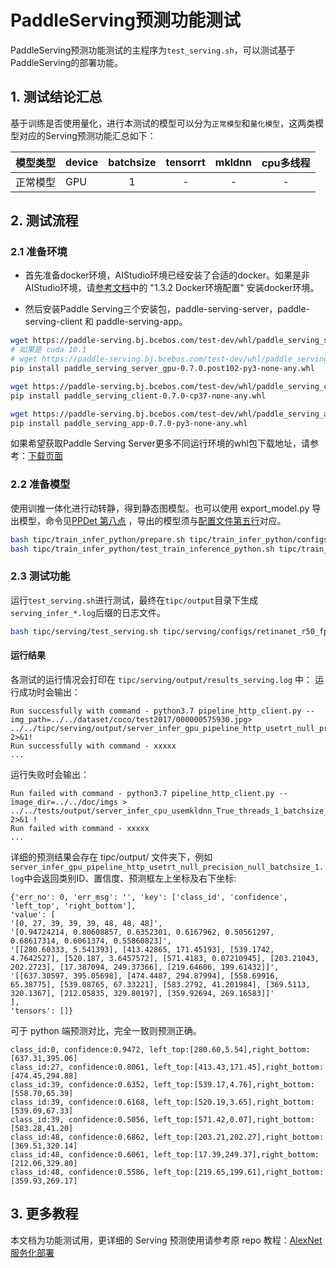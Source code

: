 # PaddleServing预测功能测试

PaddleServing预测功能测试的主程序为`test_serving.sh`，可以测试基于PaddleServing的部署功能。

## 1. 测试结论汇总

基于训练是否使用量化，进行本测试的模型可以分为`正常模型`和`量化模型`，这两类模型对应的Serving预测功能汇总如下：

| 模型类型 |device | batchsize | tensorrt | mkldnn | cpu多线程 |
|  ----   |  ---- |   :----:   |  :----:  |   :----:   |  :----:  |
| 正常模型 | GPU | 1 | - | - | - |

## 2. 测试流程

### 2.1 准备环境

* 首先准备docker环境，AIStudio环境已经安装了合适的docker。如果是非AIStudio环境，请[参考文档](https://github.com/PaddlePaddle/PaddleOCR/blob/release/2.3/doc/doc_ch/environment.md)中的 "1.3.2 Docker环境配置" 安装docker环境。

* 然后安装Paddle Serving三个安装包，paddle-serving-server，paddle-serving-client 和 paddle-serving-app。

```bash
wget https://paddle-serving.bj.bcebos.com/test-dev/whl/paddle_serving_server_gpu-0.7.0.post102-py3-none-any.whl
# 如果是 cuda 10.1 
# wget https://paddle-serving.bj.bcebos.com/test-dev/whl/paddle_serving_server_gpu-0.7.0.post101-py3-none-any.whl
pip install paddle_serving_server_gpu-0.7.0.post102-py3-none-any.whl

wget https://paddle-serving.bj.bcebos.com/test-dev/whl/paddle_serving_client-0.7.0-cp37-none-any.whl
pip install paddle_serving_client-0.7.0-cp37-none-any.whl

wget https://paddle-serving.bj.bcebos.com/test-dev/whl/paddle_serving_app-0.7.0-py3-none-any.whl
pip install paddle_serving_app-0.7.0-py3-none-any.whl
```

如果希望获取Paddle Serving Server更多不同运行环境的whl包下载地址，请参考：[下载页面](https://github.com/PaddlePaddle/Serving/blob/v0.7.0/doc/Latest_Packages_CN.md)


### 2.2 准备模型

使用训推一体化进行动转静，得到静态图模型。也可以使用 export_model.py 导出模型，命令见[PPDet 第八点](https://github.com/PaddlePaddle/PaddleDetection/blob/develop/docs/tutorials/GETTING_STARTED_cn.md) ，导出的模型须与[配置文件第五行](https://github.com/FL77N/RetinaNet-Based-on-PPdet/blob/main/tipc/serving/configs/retinanet_r50_fpn_1x_coco.txt)对应。

```bash
bash tipc/train_infer_python/prepare.sh tipc/train_infer_python/configs/retinanet/retinanet_r50_fpn_1x_coco.txt 'whole_infer'
bash tipc/train_infer_python/test_train_inference_python.sh tipc/train_infer_python/configs/retinanet/retinanet_r50_fpn_1x_coco.txt 'whole_infer'
```

### 2.3 测试功能

运行`test_serving.sh`进行测试，最终在`tipc/output`目录下生成`serving_infer_*.log`后缀的日志文件。

```bash
bash tipc/serving/test_serving.sh tipc/serving/configs/retinanet_r50_fpn_1x_coco.txt
```  

#### 运行结果

各测试的运行情况会打印在 `tipc/serving/output/results_serving.log` 中：
运行成功时会输出：

```
Run successfully with command - python3.7 pipeline_http_client.py --img_path=../../dataset/coco/test2017/000000575930.jpg> ../../tipc/serving/output/server_infer_gpu_pipeline_http_usetrt_null_precision_null_batchsize_1.log 2>&1!
Run successfully with command - xxxxx
...
```

运行失败时会输出：

```
Run failed with command - python3.7 pipeline_http_client.py --image_dir=../../doc/imgs > ../../tests/output/server_infer_cpu_usemkldnn_True_threads_1_batchsize_1.log 2>&1 !
Run failed with command - xxxxx
...
```

详细的预测结果会存在 tipc/output/ 文件夹下，例如`server_infer_gpu_pipeline_http_usetrt_null_precision_null_batchsize_1.log`中会返回类别ID、置信度、预测框左上坐标及右下坐标:

```
{'err_no': 0, 'err_msg': '', 'key': ['class_id', 'confidence', 'left_top', 'right_bottom'], 
'value': [
'[0, 27, 39, 39, 39, 48, 48, 48]', 
'[0.94724214, 0.80608857, 0.6352301, 0.6167962, 0.50561297, 0.68617314, 0.6061374, 0.55860823]', 
'[[280.60333, 5.541393], [413.42865, 171.45193], [539.1742, 4.7642527], [520.187, 3.6457572], [571.4183, 0.07210945], [203.21043, 202.2723], [17.387094, 249.37366], [219.64606, 199.61432]]', 
'[[637.30597, 395.05698], [474.4487, 294.87994], [558.69916, 65.38775], [539.08765, 67.33221], [583.2792, 41.201984], [369.5113, 320.1367], [212.05835, 329.80197], [359.92694, 269.16583]]'
], 
'tensors': []}
```

可于 python 端预测对比，完全一致则预测正确。

```
class_id:0, confidence:0.9472, left_top:[280.60,5.54],right_bottom:[637.31,395.06]
class_id:27, confidence:0.8061, left_top:[413.43,171.45],right_bottom:[474.45,294.88]
class_id:39, confidence:0.6352, left_top:[539.17,4.76],right_bottom:[558.70,65.39]
class_id:39, confidence:0.6168, left_top:[520.19,3.65],right_bottom:[539.09,67.33]
class_id:39, confidence:0.5056, left_top:[571.42,0.07],right_bottom:[583.28,41.20]
class_id:48, confidence:0.6862, left_top:[203.21,202.27],right_bottom:[369.51,320.14]
class_id:48, confidence:0.6061, left_top:[17.39,249.37],right_bottom:[212.06,329.80]
class_id:48, confidence:0.5586, left_top:[219.65,199.61],right_bottom:[359.93,269.17]
```
## 3. 更多教程

本文档为功能测试用，更详细的 Serving 预测使用请参考原 repo 教程：[AlexNet 服务化部署](https://github.com/littletomatodonkey/AlexNet-Prod/blob/tipc/pipeline/Step5/AlexNet_paddle/README.md)  

